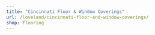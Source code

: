 ```yaml
---
title: "Cincinnati Floor & Window Coverings"
url: /loveland/cincinnati-floor-and-window-coverings/
shop: flooring
---
```

